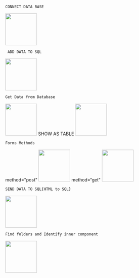     CONNECT DATA BASE
[<img src= "https://user-images.githubusercontent.com/57319180/146246677-dd3613a5-6e4e-4ff1-8ae2-03f1be9323f5.png" width="100" height = "100"/>](https://github.com/sajithlakshan/HTML_CSS_JS_PHP/tree/main/PHP/Connect%20Database)

     ADD DATA TO SQL
[<img src= "https://user-images.githubusercontent.com/57319180/146247386-91fab86a-0601-4cf5-91f5-0d5e2de77647.png" width="100" height = "100"/>](https://github.com/sajithlakshan/HTML_CSS_JS_PHP/tree/main/PHP/Input_Data)

    Get Data from Database
[<img src= "https://user-images.githubusercontent.com/57319180/146247736-5f8d02b8-57ff-4a9e-b757-9e7125882c01.png" width="100" height = "100"/>](https://github.com/sajithlakshan/HTML_CSS_JS_PHP/tree/main/PHP/Get%20Data%20from%20Database)
SHOW AS TABLE
[<img src= "https://user-images.githubusercontent.com/57319180/146248146-6d8ad69b-1eb0-43c0-a468-d1fb2ec99824.png" width="100" height = "100"/>](https://github.com/sajithlakshan/HTML_CSS_JS_PHP/tree/main/PHP/Get%20Data%20from%20Database/Assamble%20Data%20in%20Table)

    Forms Methods
method="post"
[<img src= "https://user-images.githubusercontent.com/57319180/146248837-74374b90-c3af-4431-a6f9-e05e22bcfc74.png" width="100" height = "100"/>](https://github.com/sajithlakshan/HTML_CSS_JS_PHP/tree/main/PHP/Forms%20Methods/method%3D%22post%22) method=“get"
[<img src= "https://user-images.githubusercontent.com/57319180/146249978-7ee8d45a-7e18-4e67-9c56-09155552292a.png" width="100" height = "100"/>](https://github.com/sajithlakshan/HTML_CSS_JS_PHP/tree/main/PHP/Forms%20Methods/method%3D%E2%80%9Cget%22)    

    SEND DATA TO SQL{HTML to SQL}
[<img src= "https://user-images.githubusercontent.com/57319180/146254937-591e2b4d-f02e-413a-b5d4-c0826d3cd377.png" width="100" height = "100"/>](https://github.com/sajithlakshan/HTML_CSS_JS_PHP/tree/main/PHP/SEND%20DATA%20TO%20SQL)

    Find folders and Identify inner component
[<img src= "https://user-images.githubusercontent.com/57319180/146830098-50a51958-4567-4d2a-9af2-f238beb4a42e.png" width="100" height = "100"/>](https://github.com/sajithlakshan/HTML_CSS_JS_PHP/tree/main/PHP/find%20folders)   









    




